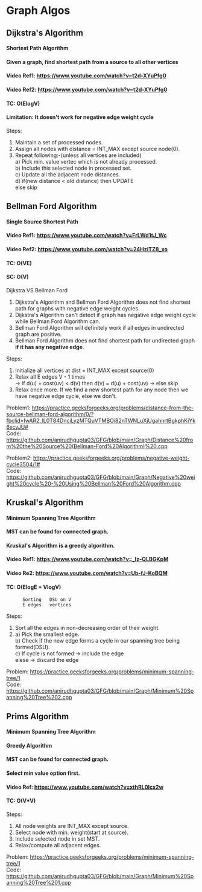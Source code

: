 # Graph Algos
## Dijkstra's Algorithm<br/>
#### Shortest Path Algorithm
#### Given a graph, find shortest path from a source to all other vertices
#### Video Ref1: https://www.youtube.com/watch?v=t2d-XYuPfg0
#### Video Ref2: https://www.youtube.com/watch?v=t2d-XYuPfg0
#### TC: O(ElogV)
#### Limitation: It doesn't work for negative edge weight cycle
Steps:
1) Maintain a set of processed nodes.
2) Assign all nodes with distance = INT_MAX except source node(0).
3) Repeat following:-(unless all vertices are included)<br/>
   a) Pick min. value vertec which is not already processed.<br/>
   b) Include this selected node in processed set.<br/>
   c) Update all the adjacent node distances.<br/>
   d) if(new distance < old distance) then UPDATE<br/>
      else skip

## Bellman Ford Algorithm<br/>
#### Single Source Shortest Path
#### Video Ref1: https://www.youtube.com/watch?v=FrLWd1tJ_Wc<br/>
#### Video Ref2: https://www.youtube.com/watch?v=24HziTZ8_xo<br/>
#### TC: O(VE)<br/>
#### SC: O(V)<br/>

Dijkstra VS Bellman Ford
1) Dijkstra's Algorithm and Bellman Ford Algorithm does not find shortest path for graphs with negative edge weight cycles.
2) Dijkstra's Algorithm can't detect if graph has negative edge weight cycle while Bellman Ford Algorithm can.
3) Bellman Ford Algorithm will definitely work if all edges in undirected graph are positive.
4) Bellman Ford Algorithm does not find shortest path for undirected graph **if it has any negative edge**.


Steps:
1) Initialize all vertices at dist = INT_MAX except source(0)
2) Relax all E edges V - 1 times<br/>
   -> if d(u) + cost(uv) < d(v) then d(v) = d(u) + cost(uv)
   -> else skip
3) Relax once more. If we find a new shortest path for any node then we have negative edge cycle, else we don't.

Problem1: https://practice.geeksforgeeks.org/problems/distance-from-the-source-bellman-ford-algorithm/0/?fbclid=IwAR2_lL0T84DnciLyzMTQuVTMBOi82nTWNLuXjUgahnrtBgkphKiYk6xcyJU#<br/>
Code: https://github.com/anirudhgupta03/GFG/blob/main/Graph/Distance%20from%20the%20Source%20(Bellman-Ford%20Algorithm)%20.cpp<br/>

Problem2: https://practice.geeksforgeeks.org/problems/negative-weight-cycle3504/1#<br/>
Code: https://github.com/anirudhgupta03/GFG/blob/main/Graph/Negative%20weight%20cycle%20-%20Using%20Bellman%20Ford%20Algorithm.cpp<br/>

## Kruskal's Algorithm
#### Minimum Spanning Tree Algorithm
#### MST can be found for connected graph.
#### Kruskal's Algorithm is a greedy algorithm.
#### Video Ref1: https://www.youtube.com/watch?v=_Iz-QLBGKpM
#### Video Re2: https://www.youtube.com/watch?v=Ub-fJ-KoBQM

#### TC: O(ElogE  +  VlogV) 
          Sorting   DSU on V
          E edges   vertices
Steps:
1) Sort all the edges in non-decreasing order of their weight.
2) a) Pick the smallest edge.<br/>
   b) Check if the new edge forms a cycle in our spanning tree being formed(DSU).<br/>
   c) If cycle is not formed -> include the edge<br/>
      elese -> discard the edge<br/>
 
Problem: https://practice.geeksforgeeks.org/problems/minimum-spanning-tree/1<br/>
Code: https://github.com/anirudhgupta03/GFG/blob/main/Graph/Minimum%20Spanning%20Tree%202.cpp<br/>

## Prims Algorithm
#### Minimum Spanning Tree Algorithm
#### Greedy Algorithm
#### MST can be found for connected graph.
#### Select min value option first.
#### Video Ref: https://www.youtube.com/watch?v=xthRL0lcx2w

#### TC: O(V*V)
Steps:
1) All node weights are INT_MAX except source.
2) Select node with min. weight(start at source).
3) Include selected node in set MST.
4) Relax/compute all adjacent edges.
 
Problem: https://practice.geeksforgeeks.org/problems/minimum-spanning-tree/1<br/>
Code: https://github.com/anirudhgupta03/GFG/blob/main/Graph/Minimum%20Spanning%20Tree%201.cpp<br/>
